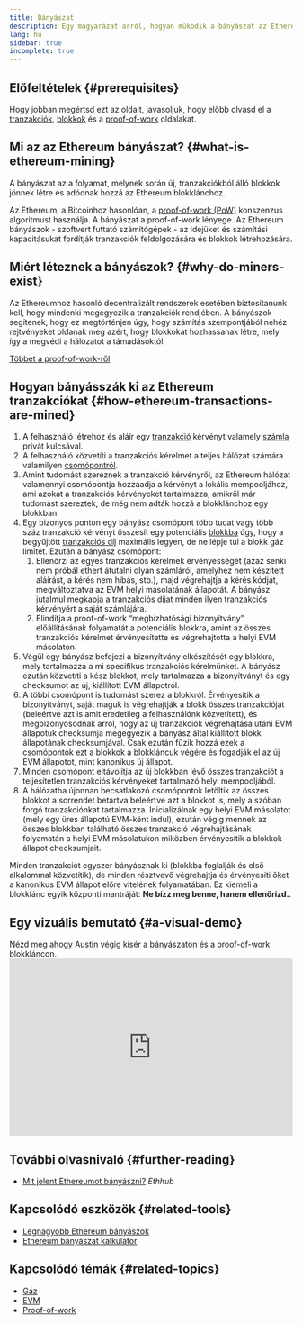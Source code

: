 ```yaml
---
title: Bányászat
description: Egy magyarázat arról, hogyan működik a bányászat az Ethereumon és hogyan segíti az Ethereum biztonságát és decentralizáltságát.
lang: hu
sidebar: true
incomplete: true
---
```


## Előfeltételek {#prerequisites}

Hogy jobban megértsd ezt az oldalt, javasoljuk, hogy előbb olvasd el a [tranzakciók](/developers/docs/transactions/), [blokkok](/developers/docs/blocks/) és a [proof-of-work](/developers/docs/consensus-mechanisms/pow/) oldalakat.

## Mi az az Ethereum bányászat? {#what-is-ethereum-mining}

A bányászat az a folyamat, melynek során új, tranzakciókból álló blokkok jönnek létre és adódnak hozzá az Ethereum blokklánchoz.

Az Ethereum, a Bitcoinhoz hasonlóan, a [proof-of-work (PoW)](/developers/docs/consensus-mechanisms/pow/) konszenzus algoritmust használja. A bányászat a proof-of-work lényege. Az Ethereum bányászok - szoftvert futtató számítógépek - az idejüket és számítási kapacitásukat fordítják tranzakciók feldolgozására és blokkok létrehozására.

## Miért léteznek a bányászok? {#why-do-miners-exist}

Az Ethereumhoz hasonló decentralizált rendszerek esetében biztosítanunk kell, hogy mindenki megegyezik a tranzakciók rendjében. A bányászok segítenek, hogy ez megtörténjen úgy, hogy számítás szempontjából nehéz rejtvényeket oldanak meg azért, hogy blokkokat hozhassanak létre, mely így a megvédi a hálózatot a támadásoktól.

[Többet a proof-of-work-ről](/developers/docs/consensus-mechanisms/pow/)

## Hogyan bányásszák ki az Ethereum tranzakciókat {#how-ethereum-transactions-are-mined}

1. A felhasználó létrehoz és aláír egy [tranzakció](/developers/docs/transactions/) kérvényt valamely [számla](/developers/docs/accounts/) privát kulcsával.
2. A felhasználó közvetíti a tranzakciós kérelmet a teljes hálózat számára valamilyen [csomópontról](/developers/docs/nodes-and-clients/).
3. Amint tudomást szereznek a tranzakció kérvényről, az Ethereum hálózat valamennyi csomópontja hozzáadja a kérvényt a lokális mempooljához, ami azokat a tranzakciós kérvényeket tartalmazza, amikről már tudomást szereztek, de még nem adták hozzá a blokklánchoz egy blokkban.
4. Egy bizonyos ponton egy bányász csomópont több tucat vagy több száz tranzakció kérvényt összesít egy potenciális [blokkba](/developers/docs/blocks/) úgy, hogy a begyűjtött [tranzakciós díj](/developers/docs/gas/) maximális legyen, de ne lépje túl a blokk gáz limitet. Ezután a bányász csomópont:
   1. Ellenőrzi az egyes tranzakciós kérelmek érvényességét (azaz senki nem próbál ethert átutalni olyan számláról, amelyhez nem készített aláírást, a kérés nem hibás, stb.), majd végrehajtja a kérés kódját, megváltoztatva az EVM helyi másolatának állapotát. A bányász jutalmul megkapja a tranzakciós díjat minden ilyen tranzakciós kérvényért a saját számlájára.
   2. Elindítja a proof-of-work “megbízhatósági bizonyítvány” előállításának folyamatát a potenciális blokkra, amint az összes tranzakciós kérelmet érvényesítette és végrehajtotta a helyi EVM másolaton.
5. Végül egy bányász befejezi a bizonyítvány elkészítését egy blokkra, mely tartalmazza a mi specifikus tranzakciós kérelmünket. A bányász ezután közvetíti a kész blokkot, mely tartalmazza a bizonyítványt és egy checksumot az új, kiállított EVM állapotról.
6. A többi csomópont is tudomást szerez a blokkról. Érvényesítik a bizonyítványt, saját maguk is végrehajtják a blokk összes tranzakcióját (beleértve azt is amit eredetileg a felhasználónk közvetített), és megbizonyosodnak arról, hogy az új tranzakciók végrehajtása utáni EVM állapotuk checksumja megegyezik a bányász által kiállított blokk állapotának checksumjával. Csak ezután fűzik hozzá ezek a csomópontok ezt a blokkok a blokkláncuk végére és fogadják el az új EVM állapotot, mint kanonikus új állapot.
7. Minden csomópont eltávolítja az új blokkban lévő összes tranzakciót a teljesítetlen tranzakciós kérvényeket tartalmazó helyi mempooljából.
8. A hálózatba újonnan becsatlakozó csomópontok letöltik az összes blokkot a sorrendet betartva beleértve azt a blokkot is, mely a szóban forgó tranzakciónkat tartalmazza. Inicializálnak egy helyi EVM másolatot (mely egy üres állapotú EVM-ként indul), ezután végig mennek az összes blokkban található összes tranzakció végrehajtásának folyamatán a helyi EVM másolatukon miközben érvényesítik a blokkok állapot checksumjait.

Minden tranzakciót egyszer bányásznak ki (blokkba foglalják és első alkalommal közvetítik), de minden résztvevő végrehajtja és érvényesíti őket a kanonikus EVM állapot előre vitelének folyamatában. Ez kiemeli a blokklánc egyik központi mantráját: **Ne bízz meg benne, hanem ellenőrizd.**.

## Egy vizuális bemutató {#a-visual-demo}

Nézd meg ahogy Austin végig kísér a bányászaton és a proof-of-work blokkláncon. <iframe width="100%" height="315" src="https://www.youtube.com/embed/zcX7OJ-L8XQ" frameborder="0" allow="accelerometer; autoplay; clipboard-write; encrypted-media; gyroscope; picture-in-picture" allowfullscreen mark="crwd-mark"></iframe>

## További olvasnivaló {#further-reading}

- [Mit jelent Ethereumot bányászni?](https://docs.ethhub.io/using-ethereum/mining/) _Ethhub_

## Kapcsolódó eszközök {#related-tools}

- [Legnagyobb Ethereum bányászok](https://etherscan.io/stat/miner?range=7&blocktype=blocks)
- [Ethereum bányászat kalkulátor](https://minerstat.com/coin/ETH)

## Kapcsolódó témák {#related-topics}

- [Gáz](/developers/docs/gas/)
- [EVM](/developers/docs/evm/)
- [Proof-of-work](/developers/docs/consensus-mechanisms/pow/)

